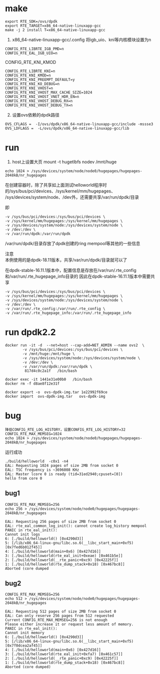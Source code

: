 

# make

 

```
export RTE_SDK=/ovs/dpdk
export RTE_TARGET=x86_64-native-linuxapp-gcc
make -j 2 install T=x86_64-native-linuxapp-gcc
```

1) x86_64-native-linuxapp-gcc/.config 将igb_uio、kni等内核模块设置为n   

```
CONFIG_RTE_LIBRTE_IGB_PMD=n
CONFIG_RTE_EAL_IGB_UIO=n
```

CONFIG_RTE_KNI_KMOD   

```
CONFIG_RTE_LIBRTE_KNI=n
CONFIG_RTE_KNI_KMOD=n
CONFIG_RTE_KNI_PREEMPT_DEFAULT=y
CONFIG_RTE_KNI_KO_DEBUG=n
CONFIG_RTE_KNI_VHOST=n
CONFIG_RTE_KNI_VHOST_MAX_CACHE_SIZE=1024
CONFIG_RTE_KNI_VHOST_VNET_HDR_EN=n
CONFIG_RTE_KNI_VHOST_DEBUG_RX=n
CONFIG_RTE_KNI_VHOST_DEBUG_TX=n
```

2) 设置ovs依赖的dpdk路径    

```
OVS_CFLAGS =  -I/ovs/dpdk/x86_64-native-linuxapp-gcc/include -mssse3   
OVS_LDFLAGS =  -L/ovs/dpdk/x86_64-native-linuxapp-gcc/lib   
```

# run

1) host上设置大页  mount -t hugetlbfs nodev /mnt/huge   

```
echo 1024 > /sys/devices/system/node/node0/hugepages/hugepages-2048kB/nr_hugepages
```

在创建容器时，除了共享如上面测试helloworld程序时的/sys/bus/pci/devices、/sys/kernel/mm/hugepages、
/sys/devices/system/node、/dev外，还需要共享/var/run/dpdk/目录

即

```
-v /sys/bus/pci/devices:/sys/bus/pci/devices \
-v /sys/kernel/mm/hugepages:/sys/kernel/mm/hugepages \
-v /sys/devices/system/node:/sys/devices/system/node \
-v /dev:/dev \
-v /var/run/dpdk:/var/run/dpdk
```
/var/run/dpdk/目录存放了dpdk创建的ring mempool等其他的一些信息   

注意   
本例使用的是dpdk-18.11版本，共享/var/run/dpdk/目录就可以了   

在dpdk-stable-16.11.1版本中，配置信息是存放在/var/run/.rte_config和/var/run/.rte_hugepage_info目录的
因此在dpdk-stable-16.11.1版本中需要共享   

```
-v /sys/bus/pci/devices:/sys/bus/pci/devices \
-v /sys/kernel/mm/hugepages:/sys/kernel/mm/hugepages \
-v /sys/devices/system/node:/sys/devices/system/node \
-v /dev:/dev \
-v /var/run/.rte_config:/var/run/.rte_config \
-v /var/run/.rte_hugepage_info:/var/run/.rte_hugepage_info
```

# run dpdk2.2

```
docker run -it -d  --net=host --cap-add=NET_ADMIN --name ovs2  \
        -v /sys/bus/pci/devices:/sys/bus/pci/devices \
        -v /mnt/huge:/mnt/huge \
        -v /sys/devices/system/node:/sys/devices/system/node \
        -v /dev:/dev \
        -v /var/run/dpdk:/var/run/dpdk \
         817d4c0c2a1f   /bin/bash
```

```
docker exec -it 1441e31e00b0   /bin/bash
docker rm -f d8ae8f12e31f
```

```
docker export -o  ovs-dpdk-img.tar 1e22992f69ce 
docker import  ovs-dpdk-img.tar   ovs-dpdk-img
```

# bug

```
降低CONFIG_RTE_LOG_HISTORY，设置CONFIG_RTE_LOG_HISTORY=32
CONFIG_RTE_MAX_MEMSEG=1024
echo 1024 > /sys/devices/system/node/node0/hugepages/hugepages-2048kB/nr_hugepages
```




运行成功   
```
./build/helloworld  -c0x1 -n4
EAL: Requesting 1024 pages of size 2MB from socket 0
EAL: TSC frequency is ~3696008 KHz
EAL: Master lcore 0 is ready (tid=31ed2940;cpuset=[0])
hello from core 0
```
## bug1
```
CONFIG_RTE_MAX_MEMSEG=256
echo 256 > /sys/devices/system/node/node0/hugepages/hugepages-2048kB/nr_hugepages
```
```
EAL: Requesting 256 pages of size 2MB from socket 0
EAL: rte_eal_common_log_init(): cannot create log_history mempool
PANIC in rte_eal_init():
Cannot init logs
6: [./build/helloworld() [0x4290d3]]
5: [/lib/x86_64-linux-gnu/libc.so.6(__libc_start_main+0xf5) [0x7fed6b012f45]]
4: [./build/helloworld(main+0x6) [0x427d16]]
3: [./build/helloworld(rte_eal_init+0xeae) [0x461b5e]]
2: [./build/helloworld(__rte_panic+0xc9) [0x42225f]]
1: [./build/helloworld(rte_dump_stack+0x18) [0x467bc8]]
Aborted (core dumped
```

## bug2
```
CONFIG_RTE_MAX_MEMSEG=256
echo 512 > /sys/devices/system/node/node0/hugepages/hugepages-2048kB/nr_hugepages
```

```
EAL: Requesting 512 pages of size 2MB from socket 0
EAL: Can only reserve 256 pages from 512 requested
Current CONFIG_RTE_MAX_MEMSEG=256 is not enough
Please either increase it or request less amount of memory.
PANIC in rte_eal_init():
Cannot init memory
6: [./build/helloworld() [0x4290d3]]
5: [/lib/x86_64-linux-gnu/libc.so.6(__libc_start_main+0xf5) [0x7f0dcea2af45]]
4: [./build/helloworld(main+0x6) [0x427d16]]
3: [./build/helloworld(rte_eal_init+0xfa7) [0x461c57]]
2: [./build/helloworld(__rte_panic+0xc9) [0x42225f]]
1: [./build/helloworld(rte_dump_stack+0x18) [0x467bc8]]
Aborted (core dumped)
```